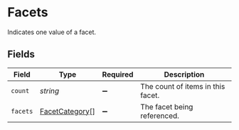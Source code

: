 # Facets

 Indicates one value of a facet.



## Fields

| Field                                                   | Type                                                    | Required                                                | Description                                             |
| ------------------------------------------------------- | ------------------------------------------------------- | ------------------------------------------------------- | ------------------------------------------------------- |
| `count`                                                 | *string*                                                | :heavy_minus_sign:                                      |  The count of items in this facet.<br/>                 |
| `facets`                                                | [FacetCategory](../../models/shared/facetcategory.md)[] | :heavy_minus_sign:                                      |  The facet being referenced.<br/>                       |